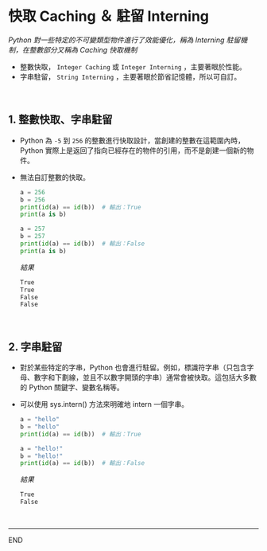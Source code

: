 # 快取 Caching ＆ 駐留 Interning

_Python 對一些特定的不可變類型物件進行了效能優化，稱為 Interning 駐留機制，在整數部分又稱為 Caching 快取機制_

- 整數快取， `Integer Caching` 或 `Integer Interning` ，主要著眼於性能。
- 字串駐留， `String Interning` ，主要著眼於節省記憶體，所以可自訂。

<br>

## 1. 整數快取、字串駐留

- Python 為 `-5` 到 `256` 的整數進行快取設計，當創建的整數在這範圍內時，Python 實際上是返回了指向已經存在的物件的引用，而不是創建一個新的物件。
- 無法自訂整數的快取。

    ```python
    a = 256
    b = 256
    print(id(a) == id(b))  # 輸出：True
    print(a is b)

    a = 257
    b = 257
    print(id(a) == id(b))  # 輸出：False
    print(a is b)
    ```
    _結果_
    ```bash
    True
    True
    False
    False
    ```

<br>

## 2. 字串駐留

- 對於某些特定的字串，Python 也會進行駐留。例如，標識符字串（只包含字母、數字和下劃線，並且不以數字開頭的字串）通常會被快取。這包括大多數的 Python 關鍵字、變數名稱等。
- 可以使用 sys.intern() 方法來明確地 intern 一個字串。

    ```python
    a = "hello"
    b = "hello"
    print(id(a) == id(b))  # 輸出：True

    a = "hello!"
    b = "hello!"
    print(id(a) == id(b))  # 輸出：False

    ```
    _結果_
    ```bash
    True
    False
    ```

<br>

---

END
